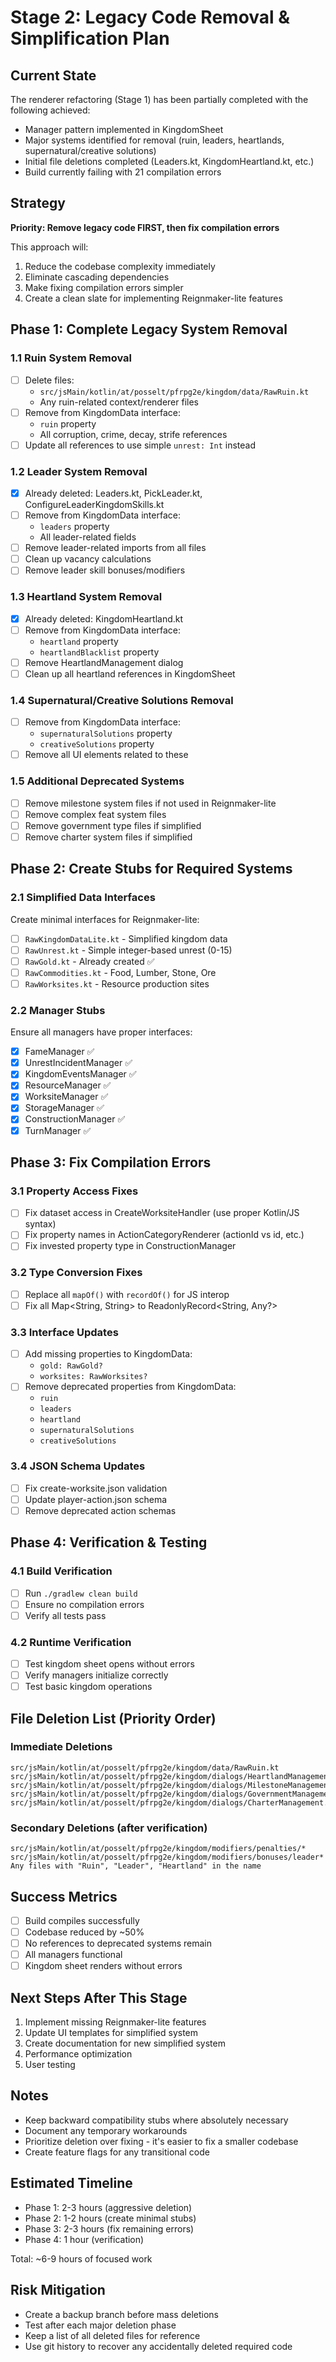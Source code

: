 # Stage 2: Legacy Code Removal & Simplification Plan

## Current State
The renderer refactoring (Stage 1) has been partially completed with the following achieved:
- Manager pattern implemented in KingdomSheet
- Major systems identified for removal (ruin, leaders, heartlands, supernatural/creative solutions)
- Initial file deletions completed (Leaders.kt, KingdomHeartland.kt, etc.)
- Build currently failing with 21 compilation errors

## Strategy
**Priority: Remove legacy code FIRST, then fix compilation errors**

This approach will:
1. Reduce the codebase complexity immediately
2. Eliminate cascading dependencies
3. Make fixing compilation errors simpler
4. Create a clean slate for implementing Reignmaker-lite features

## Phase 1: Complete Legacy System Removal

### 1.1 Ruin System Removal
- [ ] Delete files:
  - `src/jsMain/kotlin/at/posselt/pfrpg2e/kingdom/data/RawRuin.kt`
  - Any ruin-related context/renderer files
- [ ] Remove from KingdomData interface:
  - `ruin` property
  - All corruption, crime, decay, strife references
- [ ] Update all references to use simple `unrest: Int` instead

### 1.2 Leader System Removal
- [x] Already deleted: Leaders.kt, PickLeader.kt, ConfigureLeaderKingdomSkills.kt
- [ ] Remove from KingdomData interface:
  - `leaders` property
  - All leader-related fields
- [ ] Remove leader-related imports from all files
- [ ] Clean up vacancy calculations
- [ ] Remove leader skill bonuses/modifiers

### 1.3 Heartland System Removal  
- [x] Already deleted: KingdomHeartland.kt
- [ ] Remove from KingdomData interface:
  - `heartland` property
  - `heartlandBlacklist` property
- [ ] Remove HeartlandManagement dialog
- [ ] Clean up all heartland references in KingdomSheet

### 1.4 Supernatural/Creative Solutions Removal
- [ ] Remove from KingdomData interface:
  - `supernaturalSolutions` property
  - `creativeSolutions` property
- [ ] Remove all UI elements related to these

### 1.5 Additional Deprecated Systems
- [ ] Remove milestone system files if not used in Reignmaker-lite
- [ ] Remove complex feat system files
- [ ] Remove government type files if simplified
- [ ] Remove charter system files if simplified

## Phase 2: Create Stubs for Required Systems

### 2.1 Simplified Data Interfaces
Create minimal interfaces for Reignmaker-lite:
- [ ] `RawKingdomDataLite.kt` - Simplified kingdom data
- [ ] `RawUnrest.kt` - Simple integer-based unrest (0-15)
- [ ] `RawGold.kt` - Already created ✅
- [ ] `RawCommodities.kt` - Food, Lumber, Stone, Ore
- [ ] `RawWorksites.kt` - Resource production sites

### 2.2 Manager Stubs
Ensure all managers have proper interfaces:
- [x] FameManager ✅
- [x] UnrestIncidentManager ✅
- [x] KingdomEventsManager ✅
- [x] ResourceManager ✅
- [x] WorksiteManager ✅
- [x] StorageManager ✅
- [x] ConstructionManager ✅
- [x] TurnManager ✅

## Phase 3: Fix Compilation Errors

### 3.1 Property Access Fixes
- [ ] Fix dataset access in CreateWorksiteHandler (use proper Kotlin/JS syntax)
- [ ] Fix property names in ActionCategoryRenderer (actionId vs id, etc.)
- [ ] Fix invested property type in ConstructionManager

### 3.2 Type Conversion Fixes
- [ ] Replace all `mapOf()` with `recordOf()` for JS interop
- [ ] Fix all Map<String, String> to ReadonlyRecord<String, Any?>

### 3.3 Interface Updates
- [ ] Add missing properties to KingdomData:
  - `gold: RawGold?`
  - `worksites: RawWorksites?`
- [ ] Remove deprecated properties from KingdomData:
  - `ruin`
  - `leaders`
  - `heartland`
  - `supernaturalSolutions`
  - `creativeSolutions`

### 3.4 JSON Schema Updates
- [ ] Fix create-worksite.json validation
- [ ] Update player-action.json schema
- [ ] Remove deprecated action schemas

## Phase 4: Verification & Testing

### 4.1 Build Verification
- [ ] Run `./gradlew clean build`
- [ ] Ensure no compilation errors
- [ ] Verify all tests pass

### 4.2 Runtime Verification
- [ ] Test kingdom sheet opens without errors
- [ ] Verify managers initialize correctly
- [ ] Test basic kingdom operations

## File Deletion List (Priority Order)

### Immediate Deletions
```
src/jsMain/kotlin/at/posselt/pfrpg2e/kingdom/data/RawRuin.kt
src/jsMain/kotlin/at/posselt/pfrpg2e/kingdom/dialogs/HeartlandManagement.kt
src/jsMain/kotlin/at/posselt/pfrpg2e/kingdom/dialogs/MilestoneManagement.kt
src/jsMain/kotlin/at/posselt/pfrpg2e/kingdom/dialogs/GovernmentManagement.kt
src/jsMain/kotlin/at/posselt/pfrpg2e/kingdom/dialogs/CharterManagement.kt
```

### Secondary Deletions (after verification)
```
src/jsMain/kotlin/at/posselt/pfrpg2e/kingdom/modifiers/penalties/*
src/jsMain/kotlin/at/posselt/pfrpg2e/kingdom/modifiers/bonuses/leader*
Any files with "Ruin", "Leader", "Heartland" in the name
```

## Success Metrics
- [ ] Build compiles successfully
- [ ] Codebase reduced by ~50%
- [ ] No references to deprecated systems remain
- [ ] All managers functional
- [ ] Kingdom sheet renders without errors

## Next Steps After This Stage
1. Implement missing Reignmaker-lite features
2. Update UI templates for simplified system
3. Create documentation for new simplified system
4. Performance optimization
5. User testing

## Notes
- Keep backward compatibility stubs where absolutely necessary
- Document any temporary workarounds
- Prioritize deletion over fixing - it's easier to fix a smaller codebase
- Create feature flags for any transitional code

## Estimated Timeline
- Phase 1: 2-3 hours (aggressive deletion)
- Phase 2: 1-2 hours (create minimal stubs)
- Phase 3: 2-3 hours (fix remaining errors)
- Phase 4: 1 hour (verification)

Total: ~6-9 hours of focused work

## Risk Mitigation
- Create a backup branch before mass deletions
- Test after each major deletion phase
- Keep a list of all deleted files for reference
- Use git history to recover any accidentally deleted required code
